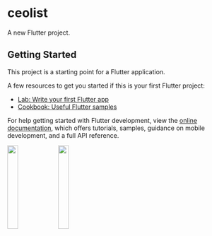 # ceolist

A new Flutter project.

## Getting Started

This project is a starting point for a Flutter application.

A few resources to get you started if this is your first Flutter project:

- [Lab: Write your first Flutter app](https://docs.flutter.dev/get-started/codelab)
- [Cookbook: Useful Flutter samples](https://docs.flutter.dev/cookbook)

For help getting started with Flutter development, view the
[online documentation](https://docs.flutter.dev/), which offers tutorials,
samples, guidance on mobile development, and a full API reference.
<p>
<img src="https://user-images.githubusercontent.com/114645045/217496142-a0d4043c-065f-4d6c-aae3-de7992a7b120.jpeg"width=22%,hight=35%>
<img src="https://user-images.githubusercontent.com/114645045/217496280-063ac800-42af-4c8f-a8f6-ffe9ad31c4f1.jpeg"width=22%,hight=35%>
<p>
